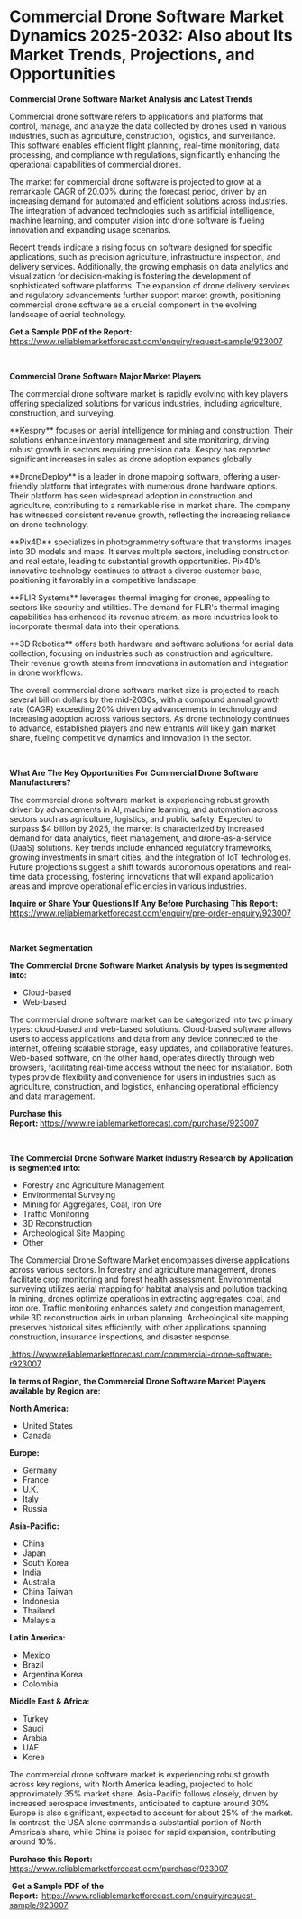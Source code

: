 <p><h1>Commercial Drone Software Market Dynamics 2025-2032: Also about Its Market Trends, Projections, and Opportunities</h1></p><p><strong>Commercial Drone Software Market Analysis and Latest Trends</strong></p>
<p><p>Commercial drone software refers to applications and platforms that control, manage, and analyze the data collected by drones used in various industries, such as agriculture, construction, logistics, and surveillance. This software enables efficient flight planning, real-time monitoring, data processing, and compliance with regulations, significantly enhancing the operational capabilities of commercial drones.</p><p>The market for commercial drone software is projected to grow at a remarkable CAGR of 20.00% during the forecast period, driven by an increasing demand for automated and efficient solutions across industries. The integration of advanced technologies such as artificial intelligence, machine learning, and computer vision into drone software is fueling innovation and expanding usage scenarios. </p><p>Recent trends indicate a rising focus on software designed for specific applications, such as precision agriculture, infrastructure inspection, and delivery services. Additionally, the growing emphasis on data analytics and visualization for decision-making is fostering the development of sophisticated software platforms. The expansion of drone delivery services and regulatory advancements further support market growth, positioning commercial drone software as a crucial component in the evolving landscape of aerial technology.</p></p>
<p><strong>Get a Sample PDF of the Report:&nbsp;</strong> <a href="https://www.reliablemarketforecast.com/enquiry/request-sample/923007?utm_campaign=2336&utm_medium=2&utm_source=Github&utm_content=ia&utm_term=16042025&utm_id=commercial-drone-software">https://www.reliablemarketforecast.com/enquiry/request-sample/923007</a></p>
<p>&nbsp;</p>
<p><strong>Commercial Drone Software Major Market Players</strong></p>
<p><p>The commercial drone software market is rapidly evolving with key players offering specialized solutions for various industries, including agriculture, construction, and surveying.</p><p>**Kespry** focuses on aerial intelligence for mining and construction. Their solutions enhance inventory management and site monitoring, driving robust growth in sectors requiring precision data. Kespry has reported significant increases in sales as drone adoption expands globally.</p><p>**DroneDeploy** is a leader in drone mapping software, offering a user-friendly platform that integrates with numerous drone hardware options. Their platform has seen widespread adoption in construction and agriculture, contributing to a remarkable rise in market share. The company has witnessed consistent revenue growth, reflecting the increasing reliance on drone technology.</p><p>**Pix4D** specializes in photogrammetry software that transforms images into 3D models and maps. It serves multiple sectors, including construction and real estate, leading to substantial growth opportunities. Pix4D’s innovative technology continues to attract a diverse customer base, positioning it favorably in a competitive landscape.</p><p>**FLIR Systems** leverages thermal imaging for drones, appealing to sectors like security and utilities. The demand for FLIR's thermal imaging capabilities has enhanced its revenue stream, as more industries look to incorporate thermal data into their operations.</p><p>**3D Robotics** offers both hardware and software solutions for aerial data collection, focusing on industries such as construction and agriculture. Their revenue growth stems from innovations in automation and integration in drone workflows.</p><p>The overall commercial drone software market size is projected to reach several billion dollars by the mid-2030s, with a compound annual growth rate (CAGR) exceeding 20% driven by advancements in technology and increasing adoption across various sectors. As drone technology continues to advance, established players and new entrants will likely gain market share, fueling competitive dynamics and innovation in the sector.</p></p>
<p>&nbsp;</p>
<p><strong>What Are The Key Opportunities For Commercial Drone Software Manufacturers?</strong></p>
<p><p>The commercial drone software market is experiencing robust growth, driven by advancements in AI, machine learning, and automation across sectors such as agriculture, logistics, and public safety. Expected to surpass $4 billion by 2025, the market is characterized by increased demand for data analytics, fleet management, and drone-as-a-service (DaaS) solutions. Key trends include enhanced regulatory frameworks, growing investments in smart cities, and the integration of IoT technologies. Future projections suggest a shift towards autonomous operations and real-time data processing, fostering innovations that will expand application areas and improve operational efficiencies in various industries.</p></p>
<p><strong>Inquire or Share Your Questions If Any Before Purchasing This Report:</strong> <a href="https://www.reliablemarketforecast.com/enquiry/pre-order-enquiry/923007?utm_campaign=2336&utm_medium=2&utm_source=Github&utm_content=ia&utm_term=16042025&utm_id=commercial-drone-software">https://www.reliablemarketforecast.com/enquiry/pre-order-enquiry/923007</a></p>
<p>&nbsp;</p>
<p><strong>Market Segmentation</strong></p>
<p><strong>The Commercial Drone Software Market Analysis by types is segmented into:</strong></p>
<p><ul><li>Cloud-based</li><li>Web-based</li></ul></p>
<p><p>The commercial drone software market can be categorized into two primary types: cloud-based and web-based solutions. Cloud-based software allows users to access applications and data from any device connected to the internet, offering scalable storage, easy updates, and collaborative features. Web-based software, on the other hand, operates directly through web browsers, facilitating real-time access without the need for installation. Both types provide flexibility and convenience for users in industries such as agriculture, construction, and logistics, enhancing operational efficiency and data management.</p></p>
<p><strong>Purchase this Report:&nbsp;</strong><a href="https://www.reliablemarketforecast.com/purchase/923007?utm_campaign=2336&utm_medium=2&utm_source=Github&utm_content=ia&utm_term=16042025&utm_id=commercial-drone-software">https://www.reliablemarketforecast.com/purchase/923007</a></p>
<p>&nbsp;</p>
<p><strong>The Commercial Drone Software Market Industry Research by Application is segmented into:</strong></p>
<p><ul><li>Forestry and Agriculture Management</li><li>Environmental Surveying</li><li>Mining for Aggregates, Coal, Iron Ore</li><li>Traffic Monitoring</li><li>3D Reconstruction</li><li>Archeological Site Mapping</li><li>Other</li></ul></p>
<p><p>The Commercial Drone Software Market encompasses diverse applications across various sectors. In forestry and agriculture management, drones facilitate crop monitoring and forest health assessment. Environmental surveying utilizes aerial mapping for habitat analysis and pollution tracking. In mining, drones optimize operations in extracting aggregates, coal, and iron ore. Traffic monitoring enhances safety and congestion management, while 3D reconstruction aids in urban planning. Archeological site mapping preserves historical sites efficiently, with other applications spanning construction, insurance inspections, and disaster response.</p></p>
<p><a href="https://www.reliablemarketforecast.com/commercial-drone-software-r923007?utm_campaign=2336&utm_medium=2&utm_source=Github&utm_content=ia&utm_term=16042025&utm_id=commercial-drone-software">&nbsp;https://www.reliablemarketforecast.com/commercial-drone-software-r923007</a></p>
<p><strong>In terms of Region, the Commercial Drone Software Market Players available by Region are:</strong></p>
<p>
    <p> <strong> North America: </strong>
        <ul>
            <li>United States</li>
            <li>Canada</li>
        </ul>
        </p> 
    <p> <strong> Europe: </strong>
        <ul>
            <li>Germany</li>
            <li>France</li>
            <li>U.K.</li>
            <li>Italy</li>
            <li>Russia</li>
        </ul>
        </p> 
    <p> <strong> Asia-Pacific: </strong>
        <ul>
            <li>China</li>
            <li>Japan</li>
            <li>South Korea</li>
            <li>India</li>
            <li>Australia</li>
            <li>China Taiwan</li>
            <li>Indonesia</li>
            <li>Thailand</li>
            <li>Malaysia</li>
        </ul>
        </p> 
    <p> <strong> Latin America: </strong>
        <ul>
            <li>Mexico</li>
            <li>Brazil</li>
            <li>Argentina Korea</li>
            <li>Colombia</li>
        </ul>
        </p> 
    <p> <strong> Middle East & Africa: </strong>
        <ul>
            <li>Turkey</li>
            <li>Saudi</li>
            <li>Arabia</li>
            <li>UAE</li>
            <li>Korea</li>
        </ul>
    </p>
    </p>
<p><p>The commercial drone software market is experiencing robust growth across key regions, with North America leading, projected to hold approximately 35% market share. Asia-Pacific follows closely, driven by increased aerospace investments, anticipated to capture around 30%. Europe is also significant, expected to account for about 25% of the market. In contrast, the USA alone commands a substantial portion of North America’s share, while China is poised for rapid expansion, contributing around 10%.</p></p>
<p><strong>Purchase this Report: </strong><a href="https://www.reliablemarketforecast.com/purchase/923007?utm_campaign=2336&utm_medium=2&utm_source=Github&utm_content=ia&utm_term=16042025&utm_id=commercial-drone-software">https://www.reliablemarketforecast.com/purchase/923007</a></p>
<p>&nbsp;<strong>Get a Sample PDF of the Report:&nbsp;&nbsp;</strong><a href="https://www.reliablemarketforecast.com/enquiry/request-sample/923007?utm_campaign=2336&utm_medium=2&utm_source=Github&utm_content=ia&utm_term=16042025&utm_id=commercial-drone-software">https://www.reliablemarketforecast.com/enquiry/request-sample/923007</a></p>
<p><strong></strong></p>
<p><p></p><p></p><p></p></p>